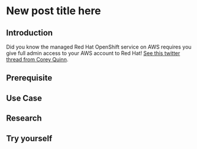 # New post title here

## Introduction
Did you know the managed Red Hat OpenShift service on AWS requires you give full admin access to your AWS account to Red Hat! [See this twitter thread from Corey Quinn](https://twitter.com/QuinnyPig/status/1397644298942697474?s=20).

## Prerequisite


## Use Case


## Research


## Try yourself
